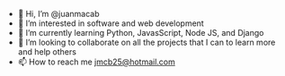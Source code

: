 - 👋 Hi, I’m @juanmacab
- 👀 I’m interested in software and web development
- 🌱 I’m currently learning Python, JavasScript, Node JS, and Django
- 💞️ I’m looking to collaborate on all the projects that I can to learn more and help others
- 📫 How to reach me jmcb25@hotmail.com

<!---
juanmacab/juanmacab is a ✨ special ✨ repository because its `README.md` (this file) appears on your GitHub profile.
You can click the Preview link to take a look at your changes.
--->
